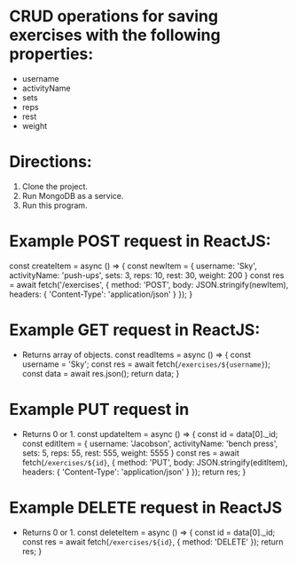 # CRUD operations for saving exercises with the following properties:
 * username
 * activityName
 * sets
 * reps
 * rest
 * weight

# Directions:
1. Clone the project.
2. Run MongoDB as a service.
3. Run this program.

# Example POST request in ReactJS:
const createItem = async () => {
    const newItem = {
      username: 'Sky',
      activityName: 'push-ups',
      sets: 3,
      reps: 10,
      rest: 30,
      weight: 200
    }
    const res = await fetch('/exercises', {
      method: 'POST',
      body: JSON.stringify(newItem),
      headers: {
        'Content-Type': 'application/json'
      }
    });
}

# Example GET request in ReactJS:
* Returns array of objects.
const readItems = async () => {
    const username = 'Sky';
    const res = await fetch(`/exercises/${username}`);
    const data = await res.json();
    return data;
}

# Example PUT request in 
* Returns 0 or 1.
const updateItem = async () => {
    const id = data[0]._id;
    const editItem = {
      username: 'Jacobson',
      activityName: 'bench press',
      sets: 5,
      reps: 55,
      rest: 555,
      weight: 5555
    }
    const res = await fetch(`/exercises/${id}`, {
      method: 'PUT',
      body: JSON.stringify(editItem),
      headers: {
        'Content-Type': 'application/json'
      }
    });
    return res;
}

# Example DELETE request in ReactJS
* Returns 0 or 1.
const deleteItem = async () => {
    const id = data[0]._id;
    const res = await fetch(`/exercises/${id}`, { method: 'DELETE' });
    return res;
}